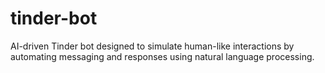 # tinder-bot
AI-driven Tinder bot designed to simulate human-like interactions by automating messaging and responses using natural language processing.
